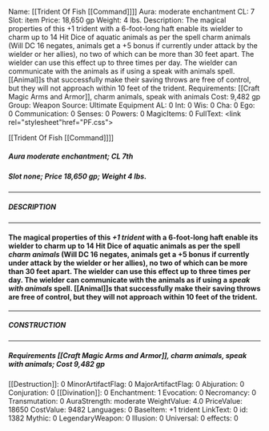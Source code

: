 Name: [[Trident Of Fish [[Command]]]]
Aura: moderate enchantment
CL: 7
Slot: item
Price: 18,650 gp
Weight: 4 lbs.
Description: The magical properties of this +1 trident with a 6-foot-long haft enable its wielder to charm up to 14 Hit Dice of aquatic animals as per the spell charm animals (Will DC 16 negates, animals get a +5 bonus if currently under attack by the wielder or her allies), no two of which can be more than 30 feet apart. The wielder can use this effect up to three times per day. The wielder can communicate with the animals as if using a speak with animals spell. [[Animal]]s that successfully make their saving throws are free of control, but they will not approach within 10 feet of the trident.
Requirements: [[Craft Magic Arms and Armor]], charm animals, speak with animals
Cost: 9,482 gp
Group: Weapon
Source: Ultimate Equipment
AL: 0
Int: 0
Wis: 0
Cha: 0
Ego: 0
Communication: 0
Senses: 0
Powers: 0
MagicItems: 0
FullText: <link rel="stylesheet"href="PF.css"><div class="heading"><p class="alignleft">[[Trident Of Fish [[Command]]]]</p><div style="clear: both;"></div></div><div><h5><b>Aura </b>moderate enchantment; <b>CL </b>7th</h5><h5><b>Slot </b>none; <b>Price </b>18,650 gp; <b>Weight </b>4 lbs.</h5></div><hr/><div><h5><b>DESCRIPTION</b></h5></div><hr/><div><h4><p>The magical properties of this <i>+1 trident</i> with a 6-foot-long haft enable its wielder to charm up to 14 Hit Dice of aquatic animals as per the spell <i>charm animals</i> (Will DC 16 negates, animals get a +5 bonus if currently under attack by the wielder or her allies), no two of which can be more than 30 feet apart. The wielder can use this effect up to three times per day. The wielder can communicate with the animals as if using a <i>speak with animals</i> spell. [[Animal]]s that successfully make their saving throws are free of control, but they will not approach within 10 feet of the trident.</p></h4></div><hr/><div><h5><b>CONSTRUCTION</b></h5></div><hr/><div><h5><b>Requirements </b>[[Craft Magic Arms and Armor]], <i>charm animals</i>, <i>speak with animals</i>; <b>Cost </b>9,482 gp</h5></div>
[[Destruction]]: 0
MinorArtifactFlag: 0
MajorArtifactFlag: 0
Abjuration: 0
Conjuration: 0
[[Divination]]: 0
Enchantment: 1
Evocation: 0
Necromancy: 0
Transmutation: 0
AuraStrength: moderate
WeightValue: 4.0
PriceValue: 18650
CostValue: 9482
Languages: 0
BaseItem: +1 trident
LinkText: 0
id: 1382
Mythic: 0
LegendaryWeapon: 0
Illusion: 0
Universal: 0
effects: 0
